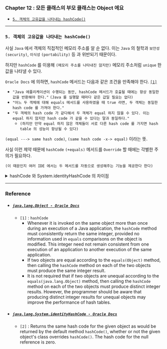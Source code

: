 
### Chapter 12 : 모든 클래스의 부모 클래스는 Object 에요

- [`5. 객체의 고유값을 나타내는 hashCode()`](#5-객체의-고유값을-나타내는-hashcode)


---

### `5. 객체의 고유값을 나타내는 hashCode()`

사실 `Java` 에서 객체의 직접적인 메모리 주소를 알 순 없다. 이는 `Java` 의 철학과 `보안성` `(security)`, `이식성` `(portability)` 등 과 위반되기 때문이다.

하지만 `hashCode` 를 이용해 `(메모리 주소를 나타내진 않지만)` 메모리 주소처럼 `unique` 한 값을 나타낼 수 있다.

`Oracle Docs` 에 의하면, `hashCode` 메서드는 다음과 같은 조건을 만족해야 한다. [`[1]`](#javalangobject---oracle-docs)
- `"Java 에플리케이션이 수행되는 동안, hashCode 메서드가 호출될 때에는 항상 동일한 값을 반환해야 한다."` `(Java 를 실행할 때마다 같은 값일 필요는 없다)`
- `"어느 두 객체에 대해 equals 메서드를 사용하였을 때 true 라면, 두 객체는 동일한 hash code 를 가져야 한다."`
- `"두 객체의 hash code 가 같다해서 두 객체가 equal 하지 않을 수 있다. 이는 equal 하지 않지만 hash code 가 같을 수 있다는 말과 동일하다."`
    - `(하지만 만약 equal 하지 않은 객체들이 서로 다른 hash code 를 가지면 hash table 의 성능이 향상될 수 있다)`

`(equal ---> same hash code)`, `(same hash code -x-> equal)` 이라는 뜻.

사실 이런 제약 때문에 `hashCode` `(+equals)` 메서드를 `Override` 할 때에는 각별한 주의가 필요하다.

`(이 때문인지 여러 IDE 에서는 두 메서드를 자동으로 생성해주는 기능을 제공한다 한다)`

<details><summary> hashCode 와 System.identityHashCode 의 차이점</summary><p>

---

다음 설명은 `Oracle Docs` 의 `System.identityHashCode` 에 대한 설명이다. [`[2]`](#javalangsystemidentityhashcode---oracle-docs)

- `"객체의 hash code 를 반환한다. 이 때 hash code 는, 주어진 객체가 hashCode() 메서드를 Override 하였든 말든, 원래의 Object.hashCode() 와 동일한 값이다."`

참으로 간단한 설명이다. 때문에 사실 어느 클래스가 `hashCode` 를 `Override` 하지 않았다면, `hashCode` 메서드 또한 객체의 메모리 주소를 간접적으로 보여준다 할 수 있다.

또한 앞서 [`[2]`](#javalangsystemidentityhashcode---oracle-docs) 의 설명을 직접 확인해 볼 수 있는데, `Java debugger` 의 `hot code replace` 를 이용하는 것이다.

다음과 같은 코드가 있다 하자.

```java
import java.util.Objects;

class CustomClass {
    String key_name;
    int key, value;

    @Override
    public boolean equals(Object obj)
    {
        if (obj == this)                                        {return true;}
        if (obj == null || obj.getClass() != this.getClass())   {return false;}

        CustomClass casted = (CustomClass) obj;
        return  Objects.equals(casted.key_name, this.key_name) && 
                (casted.key == this.key) && 
                (casted.value == this.value);
    }

    @Override
    public int hashCode()
    {
        return Objects.hash(this.key_name, this.key, this.value);
        // return super.hashCode();
    }
}

void print_obj(Object obj)
{
    System.out.println(
        obj.getClass().getName() + 
        "\t" + String.format("0x%8x", obj.hashCode()) + 
        "\t" + String.format("0x%8x", System.identityHashCode(obj))
    );
}

CustomClass test = new CustomClass();

System.out.println("class\t\t\thashCode\tidentityHashCode");
print_obj(test);
// enable breakpoint & swap hashCode method using hot code replace
print_obj(test);
```
```
class                   hashCode        identityHashCode
Practice.CustomClass    0x    745f      0x14dad5dc
Practice.CustomClass    0x14dad5dc      0x14dad5dc
```

`CustomClass` 의 `hashCode` 메서드를 보면 `return super.hashCode();` 부분이 주석 처리된 것을 볼 수 있다.
이를 2 번째 `print_obj(test)` 실행 전에 바꿔 실행하면 위와 같은 결과를 볼 수 있다.

</p></details>

---

### Reference

- ##### [`java.lang.Object - Oracle Docs`](https://docs.oracle.com/javase/8/docs/api/java/lang/Object.html)
    - `[1]` : `hashCode`
        - Whenever it is invoked on the same object more than once during an execution of a Java application, the `hashCode` method must consistently return the same integer, provided no information used in `equals` comparisons on the object is modified. This integer need not remain consistent from one execution of an application to another execution of the same application.
        - If two objects are equal according to the `equals(Object)` method, then calling the `hashCode` method on each of the two objects must produce the same integer result.
        - It is not required that if two objects are unequal according to the `equals(java.lang.Object)` method, then calling the `hashCode` method on each of the two objects must produce distinct integer results. However, the programmer should be aware that producing distinct integer results for unequal objects may improve the performance of hash tables.

- ##### [`java.lang.System.identityHashCode - Oracle Docs`](https://docs.oracle.com/javase/8/docs/api/java/lang/System.html#identityHashCode-java.lang.Object-)
    - `[2]` : Returns the same hash code for the given object as would be returned by the default method `hashCode()`, whether or not the given object's class overrides `hashCode()`. The hash code for the null reference is zero.

